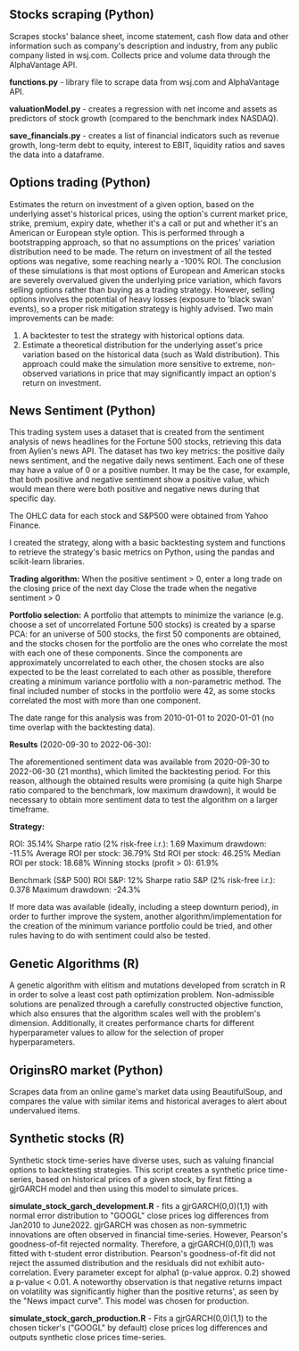 ## Stocks scraping (Python)

<p>Scrapes stocks' balance sheet, income statement, cash flow data and other information such as company's description and industry, from any public company listed in wsj.com. Collects price and volume data through the AlphaVantage API.</p>
<p><b>functions.py</b> - library file to scrape data from wsj.com and AlphaVantage API.</p>
<p><b>valuationModel.py</b> - creates a regression with net income and assets as predictors of stock growth (compared to the benchmark index NASDAQ).</p>
<p><b>save_financials.py</b> - creates a list of financial indicators such as revenue growth, long-term debt to equity, interest to EBIT, liquidity ratios and saves the data into a dataframe.</p>

## Options trading (Python)

Estimates the return on investment of a given option, based on the underlying asset's historical prices, using the option's current market price, strike, premium, expiry date, whether it's a call or put and whether it's an American or European style option.
This is performed through a bootstrapping approach, so that no assumptions on the prices' variation distribution need to be made. 
The return on investment of all the tested options was negative, some reaching nearly a -100% ROI. The conclusion of these simulations is that most options of European and American stocks are severely overvalued given the underlying price variation, which favors selling options rather than buying as a trading strategy. However, selling options involves the potential of heavy losses (exposure to 'black swan' events), so a proper risk mitigation strategy is highly advised.
Two main improvements can be made:
<ol>
  <li>A backtester to test the strategy with historical options data.</li>
<li>Estimate a theoretical distribution for the underlying asset's price variation based on the historical data (such as Wald distribution). This approach could make the simulation more sensitive to extreme, non-observed variations in price that may significantly impact an option's return on investment.</li>
  </ol>
  
## News Sentiment (Python)

This trading system uses a dataset that is created from the sentiment analysis of news headlines for the Fortune 500 stocks, retrieving this data from Aylien's news API. The dataset has two key metrics: the positive daily news sentiment, and the negative daily news sentiment. Each one of these may have a value of 0 or a positive number. It may be the case, for example, that both positive and negative sentiment show a positive value, which would mean there were both positive and negative news during that specific day.

The OHLC data for each stock and S&P500 were obtained from Yahoo Finance.

I created the strategy, along with a basic backtesting system and functions to retrieve the strategy's basic metrics on Python, using the pandas and scikit-learn libraries.

<strong>Trading algorithm:</strong>
When the positive sentiment > 0, enter a long trade on the closing price of the next day
Close the trade when the negative sentiment > 0

<strong>Portfolio selection:</strong>
A portfolio that attempts to minimize the variance (e.g. choose a set of uncorrelated Fortune 500 stocks) is created by a sparse PCA: for an universe of 500 stocks, the first 50 components are obtained, and the stocks chosen for the portfolio are the ones who correlate the most with each one of these components. Since the components are approximately uncorrelated to each other, the chosen stocks are also expected to be the least correlated to each other as possible, therefore creating a minimum variance portfolio with a non-parametric method. The final included number of stocks in the portfolio were 42, as some stocks correlated the most with more than one component.

The date range for this analysis was from 2010-01-01 to 2020-01-01 (no time overlap with the backtesting data).

<strong>Results</strong> (2020-09-30 to 2022-06-30):

The aforementioned sentiment data was available from 2020-09-30 to 2022-06-30 (21 months), which limited the backtesting period. For this reason, although the obtained results were promising (a quite high Sharpe ratio compared to the benchmark, low maximum drawdown), it would be necessary to obtain more sentiment data to test the algorithm on a larger timeframe.

<strong>Strategy:</strong>

ROI: 35.14%
Sharpe ratio (2% risk-free i.r.): 1.69
Maximum drawdown: -11.5%
Average ROI per stock: 36.79%
Std ROI per stock: 46.25%
Median ROI per stock: 18.68%
Winning stocks (profit > 0): 61.9%

Benchmark (S&P 500)
ROI S&P: 12%
Sharpe ratio S&P (2% risk-free i.r.): 0.378
Maximum drawdown: -24.3%

If more data was available (ideally, including a steep downturn period), in order to further improve the system, another algorithm/implementation for the creation of the minimum variance portfolio could be tried, and other rules having to do with sentiment could also be tested.

## Genetic Algorithms (R)

A genetic algorithm with elitism and mutations developed from scratch in R in order to solve a least cost path optimization problem. Non-admissible solutions are penalized through a carefully constructed objective function, which also ensures that the algorithm scales well with the problem's dimension. Additionally, it creates performance charts for different hyperparameter values to allow for the selection of proper hyperparameters.

## OriginsRO market (Python)

Scrapes data from an online game's market data using BeautifulSoup, and compares the value with similar items and historical averages to alert about undervalued items.

## Synthetic stocks (R)

Synthetic stock time-series have diverse uses, such as valuing financial options to backtesting strategies. This script creates a synthetic price time-series, based on historical prices of a given stock, by first fitting a gjrGARCH model and then using this model to simulate prices.

**simulate_stock_garch_development.R** - fits a gjrGARCH(0,0)(1,1) with normal error distribution to "GOOGL" close prices log differences from Jan2010 to June2022. gjrGARCH was chosen as non-symmetric innovations are often observed in financial time-series. However, Pearson's goodness-of-fit rejected normality. Therefore, a gjrGARCH(0,0)(1,1) was fitted with t-student error distribution. Pearson's goodness-of-fit did not reject the assumed distribution and the residuals did not exhibit auto-correlation. Every parameter except for alpha1 (p-value approx. 0.2) showed a p-value < 0.01. A noteworthy observation is that negative returns impact on volatility was significantly higher than the positive returns', as seen by the "News impact curve". This model was chosen for production.

**simulate_stock_garch_production.R** - Fits a gjrGARCH(0,0)(1,1) to the chosen ticker's ("GOOGL" by default) close prices log differences and outputs synthetic close prices time-series.
